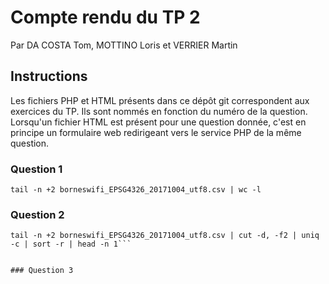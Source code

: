 # Compte rendu du TP 2
Par DA COSTA Tom, MOTTINO Loris et VERRIER Martin


## Instructions
Les fichiers PHP et HTML présents dans ce dépôt git correspondent aux exercices du TP.
Ils sont nommés en fonction du numéro de la question.
Lorsqu'un fichier HTML est présent pour une question donnée, c'est en principe un formulaire web redirigeant vers le service PHP de la même question.



### Question 1
```tail -n +2 borneswifi_EPSG4326_20171004_utf8.csv | wc -l```


### Question 2
```tail -n +2 borneswifi_EPSG4326_20171004_utf8.csv | cut -d, -f2 | uniq | wc -l
tail -n +2 borneswifi_EPSG4326_20171004_utf8.csv | cut -d, -f2 | uniq -c | sort -r | head -n 1```


### Question 3

